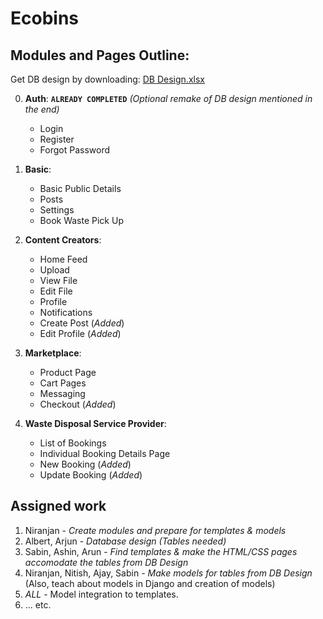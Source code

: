 # Ecobins
## Modules and Pages Outline:

Get DB design by downloading: [DB Design.xlsx](https://github.com/Eco-bins/Ecobins/blob/main/_db-des/DB%20Design.xlsx)

0. **Auth**: **`ALREADY COMPLETED`** *(Optional remake of DB design mentioned in the end)*
   - Login
   - Register
   - Forgot Password

1. **Basic**:
   - Basic Public Details
   - Posts
   - Settings
   - Book Waste Pick Up

2. **Content Creators**:
   - Home Feed
   - Upload
   - View File
   - Edit File
   - Profile
   - Notifications
   - Create Post (*Added*)
   - Edit Profile (*Added*)

3. **Marketplace**:
   - Product Page
   - Cart Pages
   - Messaging
   - Checkout (*Added*)

4. **Waste Disposal Service Provider**:
   - List of Bookings
   - Individual Booking Details Page
   - New Booking (*Added*)
   - Update Booking (*Added*)


## Assigned work
1. Niranjan - *Create modules and prepare for templates & models*
2. Albert, Arjun - *Database design (Tables needed)*
3. Sabin, Ashin, Arun - *Find templates & make the HTML/CSS pages accomodate the tables from DB Design*
4. Niranjan, Nitish, Ajay, Sabin - *Make models for tables from DB Design* (Also, teach about models in Django and creation of models)
5. _ALL_ - Model integration to templates.
6.  ... etc.

